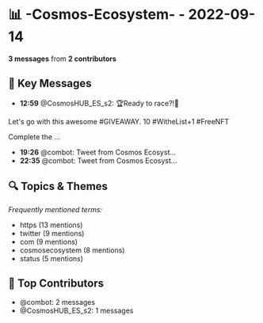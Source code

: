 # 📊 -Cosmos-Ecosystem- - 2022-09-14
**3 messages** from **2 contributors**

## 💬 Key Messages
- **12:59** @CosmosHUB_ES_s2: 🏆Ready to race?!🚀

Let's go with this awesome #GIVEAWAY.
10 #WitheList+1 #FreeNFT 

Complete the ...
- **19:26** @combot: [‌‌‌‌‎⁠](https://twitter.com/CosmosEcosystem/status/1570131974513389568)Tweet from Cosmos Ecosyst...
- **22:35** @combot: [‌‌‌‌‎⁠](https://twitter.com/CosmosEcosystem/status/1570179395108708353)Tweet from Cosmos Ecosyst...

## 🔍 Topics & Themes
*Frequently mentioned terms:*
- https (13 mentions)
- twitter (9 mentions)
- com (9 mentions)
- cosmosecosystem (8 mentions)
- status (5 mentions)

## 👥 Top Contributors
- @combot: 2 messages
- @CosmosHUB_ES_s2: 1 messages